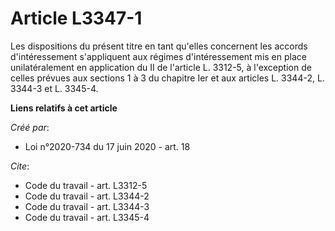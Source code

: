 # Article L3347-1

Les dispositions du présent titre en tant qu'elles concernent les accords d'intéressement s'appliquent aux régimes
d'intéressement mis en place unilatéralement en application du II de l'article L. 3312-5, à l'exception de celles prévues aux
sections 1 à 3 du chapitre Ier et aux articles L. 3344-2, L. 3344-3 et L. 3345-4.

**Liens relatifs à cet article**

_Créé par_:

  - Loi n°2020-734 du 17 juin 2020 - art. 18

_Cite_:

  - Code du travail - art. L3312-5
  - Code du travail - art. L3344-2
  - Code du travail - art. L3344-3
  - Code du travail - art. L3345-4
